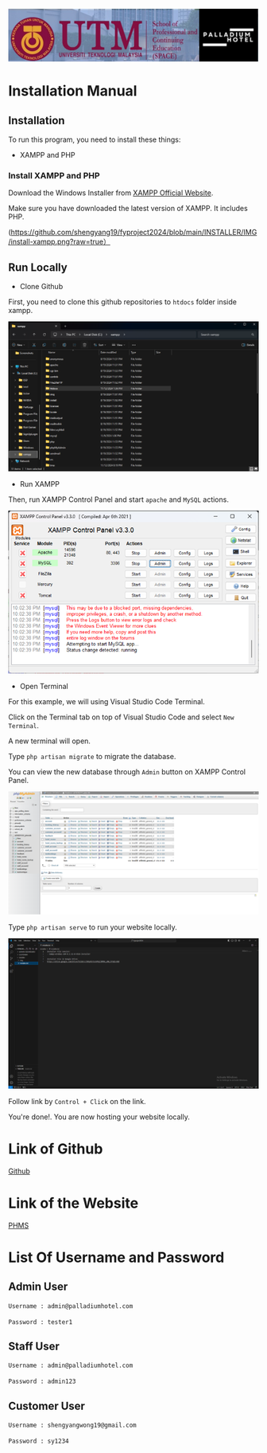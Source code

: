 <p align="center" width="100%">
<img src="https://github.com/shengyang19/fyproject2024/blob/main/INSTALLER/IMG/LogoPalladium.jpg?raw=true" alt="PHMS">
</p>

# Installation Manual

## Installation

To run this program, you need to install these things:

- XAMPP and PHP

### Install XAMPP and PHP

Download the Windows Installer from [XAMPP Official Website](https://www.apachefriends.org/download.html).

Make sure you have downloaded the latest version of XAMPP. It includes PHP.

(https://github.com/shengyang19/fyproject2024/blob/main/INSTALLER/IMG/install-xampp.png?raw=true）

## Run Locally

- Clone Github

First, you need to clone this github repositories to `htdocs` folder inside xampp.

![htdocs](https://github.com/shengyang19/fyproject2024/blob/main/INSTALLER/IMG/htdocs.png?raw=true)

- Run XAMPP

Then, run XAMPP Control Panel and start `apache` and `MySQL` actions.

![run-xampp](https://github.com/shengyang19/fyproject2024/blob/main/INSTALLER/IMG/run-xampp.png?raw=true)

- Open Terminal

For this example, we will using Visual Studio Code Terminal.

Click on the Terminal tab on top of Visual Studio Code and select `New Terminal`.

A new terminal will open.

Type `php artisan migrate` to migrate the database.

You can view the new database through `Admin` button on XAMPP Control Panel.

![phpmyadmin-database](https://github.com/shengyang19/fyproject2024/blob/main/INSTALLER/IMG/phpmyadmin-database.png?raw=true)

Type `php artisan serve` to run your website locally.

![visual-studio-code](https://github.com/shengyang19/fyproject2024/blob/main/INSTALLER/IMG/visual-studio-code.png?raw=true)

Follow link by `Control + Click` on the link.

You're done!. You are now hosting your website locally.

# Link of Github
[Github](https://github.com/shengyang19/fyproject2024)

# Link of the Website
[PHMS](https://palladiumhotel.site/)

# List Of Username and Password

## Admin User

    Username : admin@palladiumhotel.com

    Password : tester1

## Staff User

    Username : admin@palladiumhotel.com

    Password : admin123

## Customer User

    Username : shengyangwong19@gmail.com

    Password : sy1234
	
